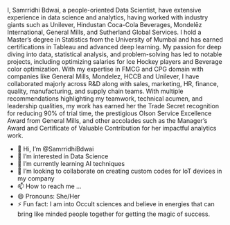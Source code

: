 I, Samrridhi Bdwai, a people-oriented Data Scientist, have extensive experience in data science and analytics, having worked with industry giants such as Unilever, Hindustan Coca-Cola Beverages, Mondelēz International, General Mills, and Sutherland Global Services. I hold a Master’s degree in Statistics from the University of Mumbai and has earned certifications in Tableau and advanced deep learning.
My passion for deep diving into data, statistical analysis, and problem-solving has led to notable projects, including optimizing salaries for Ice Hockey players and Beverage color optimization. With my expertise in FMCG and CPG domain with companies like General Mills, Mondelez, HCCB and Unilever, I have collaborated majorly across R&D along with sales, marketing, HR, finance, quality, manufacturing, and supply chain teams.
With multiple recommendations highlighting my teamwork, technical acumen, and leadership qualities, my work has earned her the Trade Secret recognition for reducing 90% of trial time, the prestigious Olson Service Excellence Award from General Mills, and other accolades such as the Manager’s Award and Certificate of Valuable Contribution for her impactful analytics work.
- 👋 Hi, I’m @SamrridhiBdwai
- 👀 I’m interested in Data Science
- 🌱 I’m currently learning AI techniques 
- 💞️ I’m looking to collaborate on creating custom codes for IoT devices in my company
- 📫 How to reach me ...
- 😄 Pronouns: She/Her
- ⚡ Fun fact: I am into Occult sciences and believe in energies that can bring like minded people together for getting the magic of success. 

<!---
SamrridhiBdwai/SamrridhiBdwai is a ✨ learning special ✨ repository because its `README.md` (this file) appears on your GitHub profile.
You can click the Preview link to take a look at your changes.
--->
